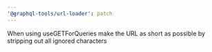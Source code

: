 ```yaml
---
'@graphql-tools/url-loader': patch
---
```


When using useGETForQueries make the URL as short as possible by stripping out all ignored characters
